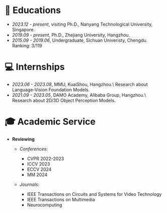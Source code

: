 
# 📖 Educations
- *2023.12 - present*, visiting Ph.D., Nanyang Technological University, Singapore.
- *2019.09 - present*, Ph.D., Zhejiang University, Hangzhou.
- *2015.09 - 2019.06*, Undergraduate, Sichuan Univeristy, Chengdu. Ranking: 3/119


# 💻 Internships
- *2023.06 - 2023.08*,  MMU, KuaiShou, Hangzhou.\\
  Research about Language-Vision Foundation Models.
- *2021.09 - 2023.05*,  DAMO Academy, Alibaba Group, Hangzhou.\\
  Research about 2D/3D Object Perception Models.

# 🎓 Academic Service
- **Reviewing**  
  - *Conferences*:  
    - CVPR 2022-2023  
    - ICCV 2023
    - ECCV 2024
    - MM 2024

  - *Journals*:
    - IEEE Transactions on Circuits and Systems for Video Technology
    - IEEE Transactions on Multimedia
    - Neurocomputing
